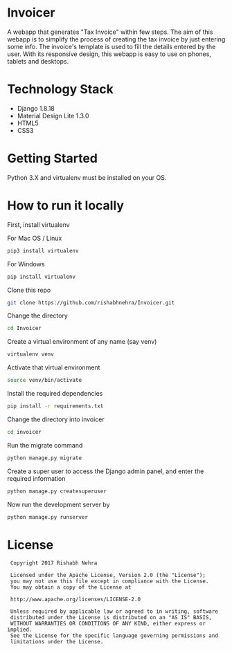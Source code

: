 # Invoicer
A webapp that generates "Tax Invoice" within few steps. The aim of this webapp is to simplify the process of creating the tax invoice by just entering some info. The invoice's template is used to fill the details entered by the user. With its responsive design, this webapp is easy to use on phones, tablets and desktops.

# Technology Stack
* Django 1.8.18
* Material Design Lite 1.3.0
* HTML5
* CSS3

# Getting Started
Python 3.X and virtualenv must be installed on your OS.

# How to run it locally
First, install virtualenv

For Mac OS / Linux
```bash
pip3 install virtualenv
```
For Windows
```bash
pip install virtualenv
```

Clone this repo
```bash
git clone https://github.com/rishabhnehra/Invoicer.git
```

Change the directory
```bash
cd Invoicer
```

Create a virtual environment of any name (say venv)
```bash
virtualenv venv
```

Activate that virtual environment
```bash
source venv/bin/activate
```

Install the required dependencies
```bash
pip install -r requirements.txt
```

Change the directory into invoicer
```bash
cd invoicer
```

Run the migrate command
```bash
python manage.py migrate
```

Create a super user to access the Django admin panel, and enter the required information
```bash
python manage.py createsuperuser
```

Now run the development server by
```bash
python manage.py runserver
```

# License
```
 Copyright 2017 Rishabh Nehra

 Licensed under the Apache License, Version 2.0 (the "License");
 you may not use this file except in compliance with the License.
 You may obtain a copy of the License at

 http://www.apache.org/licenses/LICENSE-2.0

 Unless required by applicable law or agreed to in writing, software
 distributed under the License is distributed on an "AS IS" BASIS,
 WITHOUT WARRANTIES OR CONDITIONS OF ANY KIND, either express or implied.
 See the License for the specific language governing permissions and
 limitations under the License.
   
 ```